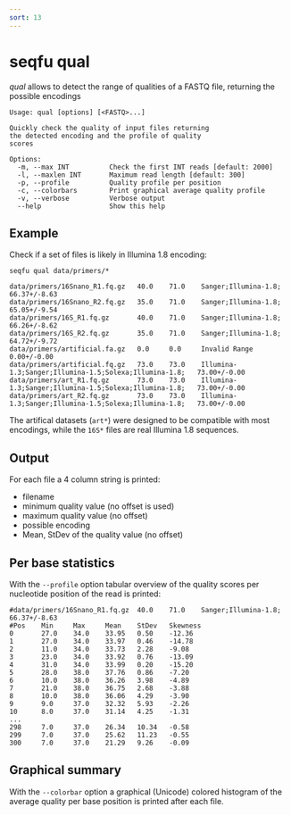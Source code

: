 ```yaml
---
sort: 13
---
```

# seqfu qual

*qual* allows to detect the range of qualities
of a FASTQ file, returning the possible encodings

```text
Usage: qual [options] [<FASTQ>...] 

Quickly check the quality of input files returning
the detected encoding and the profile of quality
scores

Options:
  -m, --max INT          Check the first INT reads [default: 2000]
  -l, --maxlen INT       Maximum read length [default: 300]
  -p, --profile          Quality profile per position
  -c, --colorbars        Print graphical average quality profile
  -v, --verbose          Verbose output
  --help                 Show this help
```

## Example

Check if a set of files is likely in Illumina 1.8 encoding:

```
seqfu qual data/primers/*

data/primers/16Snano_R1.fq.gz   40.0    71.0    Sanger;Illumina-1.8;    66.37+/-8.63
data/primers/16Snano_R2.fq.gz   35.0    71.0    Sanger;Illumina-1.8;    65.05+/-9.54
data/primers/16S_R1.fq.gz       40.0    71.0    Sanger;Illumina-1.8;    66.26+/-8.62
data/primers/16S_R2.fq.gz       35.0    71.0    Sanger;Illumina-1.8;    64.72+/-9.72
data/primers/artificial.fa.gz   0.0     0.0     Invalid Range   0.00+/-0.00
data/primers/artificial.fq.gz   73.0    73.0    Illumina-1.3;Sanger;Illumina-1.5;Solexa;Illumina-1.8;   73.00+/-0.00
data/primers/art_R1.fq.gz       73.0    73.0    Illumina-1.3;Sanger;Illumina-1.5;Solexa;Illumina-1.8;   73.00+/-0.00
data/primers/art_R2.fq.gz       73.0    73.0    Illumina-1.3;Sanger;Illumina-1.5;Solexa;Illumina-1.8;   73.00+/-0.00
```

The artifical datasets (`art*`) were designed to be compatible with most encodings,
while the `16S*` files are real Illumina 1.8 sequences.

## Output

For each file a 4 column string is printed:
* filename
* minimum quality value (no offset is used)
* maximum quality value (no offset)
* possible encoding
* Mean, StDev of the quality value (no offset)

## Per base statistics

With the `--profile` option tabular overview of the quality scores per
nucleotide position of the read is printed:

```text
#data/primers/16Snano_R1.fq.gz  40.0    71.0    Sanger;Illumina-1.8;    66.37+/-8.63
#Pos    Min     Max     Mean    StDev   Skewness
0       27.0    34.0    33.95   0.50    -12.36
1       27.0    34.0    33.97   0.46    -14.78
2       11.0    34.0    33.73   2.28    -9.08
3       23.0    34.0    33.92   0.76    -13.09
4       31.0    34.0    33.99   0.20    -15.20
5       28.0    38.0    37.76   0.86    -7.20
6       10.0    38.0    36.26   3.98    -4.89
7       21.0    38.0    36.75   2.68    -3.88
8       10.0    38.0    36.06   4.29    -3.90
9       9.0     37.0    32.32   5.93    -2.26
10      8.0     37.0    31.14   4.25    -1.31
...
298     7.0     37.0    26.34   10.34   -0.58
299     7.0     37.0    25.62   11.23   -0.55
300     7.0     37.0    21.29   9.26    -0.09
```
## Graphical summary

With the `--colorbar` option a graphical (Unicode) colored histogram of the average
quality per base position is printed after each file.
